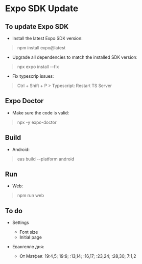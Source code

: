 # Expo SDK Update

## To update Expo SDK

- Install the latest Expo SDK version:

> npm install expo@latest

- Upgrade all dependencies to match the installed SDK version:

> npx expo install --fix

- Fix typescrip issues:

> Ctrl + Shift + P > Typescript: Restart TS Server

## Expo Doctor

- Make sure the code is valid:

> npx -y expo-doctor

## Build

- Android:

> eas build --platform android

## Run

- Web:

> npm run web

## To do

- Settings

  - Font size
  - Initial page

- Евангелле дня:
  - От Матфея: 19:4,5; 19:9; :13,14; :16,17; :23,24; :28,30; 7:1,2
